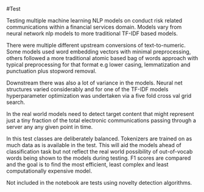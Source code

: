 #Test  

Testing multiple machine learning NLP models on conduct risk related communications within a financial services domain.
Models vary from neural network nlp models to more traditional TF-IDF based models.  

There were multiple different upstream conversions of text-to-numeric. Some models used word embedding vectors with minimal preprocessing, others followed a more traditional atomic based bag of words approach with typical preprocessing for that format e.g lower casing, lemmatization and punctuation plus stopword removal.

Downstream there was also a lot of variance in the models. Neural net structures varied considerably and for one of the TF-IDF models hyperparameter optimization was undertaken via a five fold cross val grid search.

In the real world models need to detect target content that might represent just a tiny fraction of the total electronic communications passing through a server any any given point in time. 

In this test classes are deliberately balanced. Tokenizers are trained on as much data as is available in the test. This will aid the models ahead of classification task but not reflect the real world possibility of out-of-vocab words being shown to the models during testing. F1 scores are compared and the goal is to find the most efficient, least complex and least computationally expensive model.  

Not included in the notebook are tests using novelty detection algorithms. 
